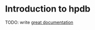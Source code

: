 # Introduction to hpdb

TODO: write [great documentation](http://jacobian.org/writing/what-to-write/)
